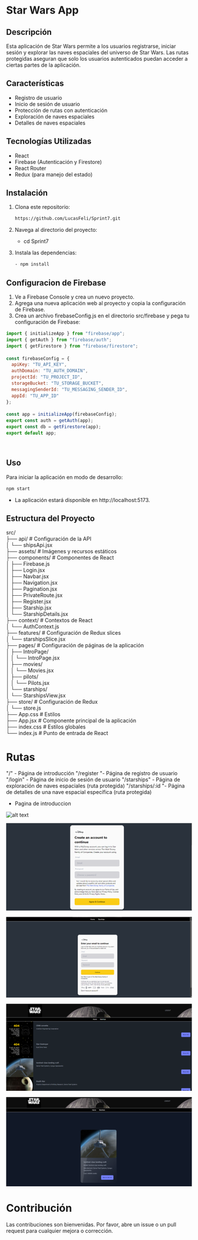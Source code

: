 # Star Wars App

## Descripción

Esta aplicación de Star Wars permite a los usuarios registrarse, iniciar sesión y explorar las naves espaciales del universo de Star Wars. Las rutas protegidas aseguran que solo los usuarios autenticados puedan acceder a ciertas partes de la aplicación.

## Características

- Registro de usuario
- Inicio de sesión de usuario
- Protección de rutas con autenticación
- Exploración de naves espaciales
- Detalles de naves espaciales

## Tecnologías Utilizadas

- React
- Firebase (Autenticación y Firestore)
- React Router
- Redux (para manejo del estado)

## Instalación

1. Clona este repositorio:
   ```sh
   https://github.com/LucasFeli/Sprint7.git
   ```

2. Navega al directorio del proyecto:

   - cd Sprint7

3. Instala las dependencias:
    ```sh
    - npm install
    ```

##  Configuracion de Firebase

1. Ve a Firebase Console y crea un nuevo proyecto.
2. Agrega una nueva aplicación web al proyecto y copia la configuración de Firebase.
3. Crea un archivo firebaseConfig.js en el directorio src/firebase y pega tu configuración de Firebase:


```js
import { initializeApp } from "firebase/app";
import { getAuth } from "firebase/auth";
import { getFirestore } from "firebase/firestore";

const firebaseConfig = {
  apiKey: "TU_API_KEY",
  authDomain: "TU_AUTH_DOMAIN",
  projectId: "TU_PROJECT_ID",
  storageBucket: "TU_STORAGE_BUCKET",
  messagingSenderId: "TU_MESSAGING_SENDER_ID",
  appId: "TU_APP_ID"
};

const app = initializeApp(firebaseConfig);
export const auth = getAuth(app);
export const db = getFirestore(app);
export default app;
```

<br>


## Uso 

Para iniciar la aplicación en modo de desarrollo:

```sh
npm start
```

- La aplicación estará disponible en http://localhost:5173.

## Estructura del Proyecto

src/<br>
├── api/ # Configuración de la API <br>
│ └── shipsApi.jsx<br>
├── assets/ # Imágenes y recursos estáticos<br>
├── components/ # Componentes de React<br>
│ ├── Firebase.js <br>
│ ├── Login.jsx <br>
│ ├── Navbar.jsx <br>
│ ├── Navigation.jsx <br>
│ ├── Pagination.jsx <br>
│ ├── PrivateRoute.jsx <br>
│ ├── Register.jsx <br>
│ ├── Starship.jsx <br>
│ └── StarshipDetails.jsx <br>
├── context/ # Contextos de React <br>
│ └── AuthContext.js <br>
├── features/ # Configuración de Redux slices <br>
│ └── starshipsSlice.jsx <br>
├── pages/ # Configuración de páginas de la aplicación <br>
│ ├── IntroPage/ <br>
│ │ └── IntroPage.jsx <br>
│ ├── movies/ <br>
│ │ └── Movies.jsx <br>
│ ├── pilots/ <br>
│ │ └── Pilots.jsx <br>
│ └── starships/ <br>
│ └── StarshipsView.jsx <br>
├── store/ # Configuración de Redux <br>
│ └── store.js <br>
├── App.css # Estilos <br>
├── App.jsx # Componente principal de la aplicación <br>
├── index.css # Estilos globales <br>
└── index.js # Punto de entrada de React <br>

# Rutas


"/" - Página de introducción
"/register "- Página de registro de usuario
"/login" - Página de inicio de sesión de usuario
"/starships" - Página de exploración de naves espaciales (ruta protegida)
"/starships/:id "- Página de detalles de una nave espacial específica (ruta protegida)

- Pagina de introduccion

![alt text](image.png)

![alt Formulario de Registro](src/assets/Capturas_Readme/image-1.png)

![alt Formulario de Inicio de sesion](src/assets/Capturas_Readme/image_Login.png)

![alt Pagina de exploracion de naves espaciales](src/assets/Capturas_Readme/image-3.png)

![alt Pagina de detalles de una nave espacial específica](src/assets/Capturas_Readme/image-5.png)

# Contribución

Las contribuciones son bienvenidas. Por favor, abre un issue o un pull request para cualquier mejora o corrección.





